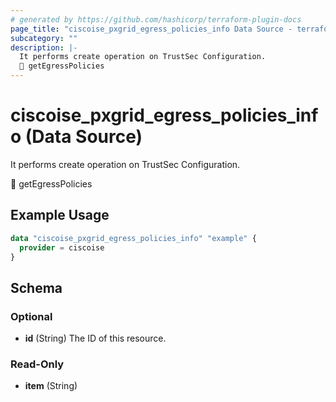 ```yaml
---
# generated by https://github.com/hashicorp/terraform-plugin-docs
page_title: "ciscoise_pxgrid_egress_policies_info Data Source - terraform-provider-ciscoise"
subcategory: ""
description: |-
  It performs create operation on TrustSec Configuration.
  🚧 getEgressPolicies
---
```


# ciscoise_pxgrid_egress_policies_info (Data Source)

It performs create operation on TrustSec Configuration.

🚧 getEgressPolicies

## Example Usage

```terraform
data "ciscoise_pxgrid_egress_policies_info" "example" {
  provider = ciscoise
}
```

<!-- schema generated by tfplugindocs -->
## Schema

### Optional

- **id** (String) The ID of this resource.

### Read-Only

- **item** (String)


